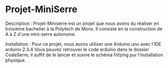 # Projet-MiniSerre

Description :
Projet-Miniserre est un projet que nous avons du réaliser en troisième bachelier à la Polytech de Mons. Il consiste en la construction de A à Z d'une mini-serre autonome.

Installation :
Pour ce projet, nous avons utiliser une Arduino uno avec l'IDE arduino 2.3.4
Vous pouvez retrouver le code arduino dans le dossier CodeSerre, il suffit de le lancer et suivre le schéma fritzing pur l'installation physique.



